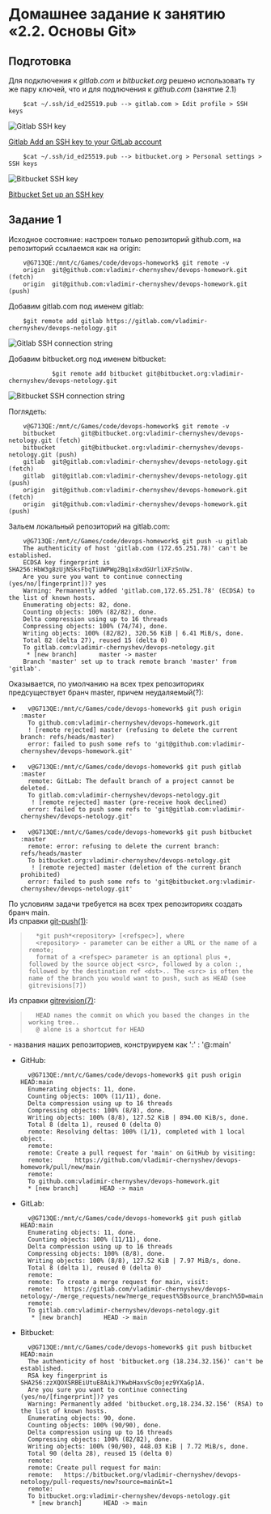 Домашнее задание к занятию «2.2. Основы Git»
===
Подготовка  
---
Для подключения к *gitlab.com* и *bitbucket.org* решено использовать ту же пару ключей, что и для подлючения к *github.com* (занятие 2.1)


		$cat ~/.ssh/id_ed25519.pub --> gitlab.com > Edit profile > SSH keys

![Gitlab SSH key](img/gitlab-key.png)

[Gitlab Add an SSH key to your GitLab account](https://docs.gitlab.com/ee/ssh/)


		$cat ~/.ssh/id_ed25519.pub --> bitbucket.org > Personal settings > SSH keys

![Bitbucket SSH key](img/bitbucket-key.png)

[Bitbucket Set up an SSH key](https://support.atlassian.com/bitbucket-cloud/docs/set-up-an-ssh-key/)

Задание 1
---
Исходное состояние: настроен только репозиторий github.com, на репозиторий ссылаемся как на origin:

		v@G713QE:/mnt/c/Games/code/devops-homework$ git remote -v
		origin  git@github.com:vladimir-chernyshev/devops-homework.git (fetch)
		origin  git@github.com:vladimir-chernyshev/devops-homework.git (push)


Добавим gitlab.com под именем gitlab:

		$git remote add gitlab https://gitlab.com/vladimir-chernyshev/devops-netology.git

![Gitlab SSH connection string](img/1.png)
  
Добавим bitbucket.org под именем bitbucket:

                $git remote add bitbucket git@bitbucket.org:vladimir-chernyshev/devops-netology.git

![Bitbucket SSH connection string](img/2.png)  
  
Поглядеть:

		v@G713QE:/mnt/c/Games/code/devops-homework$ git remote -v
		bitbucket       git@bitbucket.org:vladimir-chernyshev/devops-netology.git (fetch)
		bitbucket       git@bitbucket.org:vladimir-chernyshev/devops-netology.git (push)
		gitlab  git@gitlab.com:vladimir-chernyshev/devops-netology.git (fetch)
		gitlab  git@gitlab.com:vladimir-chernyshev/devops-netology.git (push)
		origin  git@github.com:vladimir-chernyshev/devops-homework.git (fetch)
		origin  git@github.com:vladimir-chernyshev/devops-homework.git (push)


Зальем локальный репозиторий на gitlab.com:

		v@G713QE:/mnt/c/Games/code/devops-homework$ git push -u gitlab
		The authenticity of host 'gitlab.com (172.65.251.78)' can't be established.
		ECDSA key fingerprint is SHA256:HbW3g8zUjNSksFbqTiUWPWg2Bq1x8xdGUrliXFzSnUw.
		Are you sure you want to continue connecting (yes/no/[fingerprint])? yes
		Warning: Permanently added 'gitlab.com,172.65.251.78' (ECDSA) to the list of known hosts.
		Enumerating objects: 82, done.
		Counting objects: 100% (82/82), done.
		Delta compression using up to 16 threads
		Compressing objects: 100% (74/74), done.
		Writing objects: 100% (82/82), 320.56 KiB | 6.41 MiB/s, done.
		Total 82 (delta 27), reused 15 (delta 0)
		To gitlab.com:vladimir-chernyshev/devops-netology.git
		 * [new branch]      master -> master
		Branch 'master' set up to track remote branch 'master' from 'gitlab'.


Оказывается, по умолчанию на всех трех репозиториях предсуществует бранч master, причем неудаляемый(?):

-
		v@G713QE:/mnt/c/Games/code/devops-homework$ git push origin :master
		To github.com:vladimir-chernyshev/devops-homework.git
 		! [remote rejected] master (refusing to delete the current branch: refs/heads/master)
		error: failed to push some refs to 'git@github.com:vladimir-chernyshev/devops-homework.git'
-
		v@G713QE:/mnt/c/Games/code/devops-homework$ git push gitlab :master
		remote: GitLab: The default branch of a project cannot be deleted.
		To gitlab.com:vladimir-chernyshev/devops-netology.git
		 ! [remote rejected] master (pre-receive hook declined)
		error: failed to push some refs to 'git@gitlab.com:vladimir-chernyshev/devops-netology.git'
-
		v@G713QE:/mnt/c/Games/code/devops-homework$ git push bitbucket :master
		remote: error: refusing to delete the current branch: refs/heads/master
		To bitbucket.org:vladimir-chernyshev/devops-netology.git
		 ! [remote rejected] master (deletion of the current branch prohibited)
		error: failed to push some refs to 'git@bitbucket.org:vladimir-chernyshev/devops-netology.git'

 По условиям задачи требуется на всех трех репозиториях создать бранч main.  
Из справки [git-push(1)](https://git-scm.com/docs/git-push):
>		*git push*<repository> [<refspec>], where
>		<repository> - parameter can be either a URL or the name of a remote;
>		format of a <refspec> parameter is an optional plus +, followed by the source object <src>, followed by a colon :, followed by the destination ref <dst>.. The <src> is often the name of the branch you would want to push, such as HEAD (see gitrevisions[7])
Из справки [gitrevision(7)](https://git-scm.com/docs/gitrevisions):
>		HEAD names the commit on which you based the changes in the working tree..
>		@ alone is a shortcut for HEAD

<repository> - названия наших репозиториев, <refspec> конструируем как <src>':'<dst> : '@:main'

- GitHub:

		v@G713QE:/mnt/c/Games/code/devops-homework$ git push origin HEAD:main
		Enumerating objects: 11, done.
		Counting objects: 100% (11/11), done.
		Delta compression using up to 16 threads
		Compressing objects: 100% (8/8), done.
		Writing objects: 100% (8/8), 127.52 KiB | 894.00 KiB/s, done.
		Total 8 (delta 1), reused 0 (delta 0)
		remote: Resolving deltas: 100% (1/1), completed with 1 local object.
		remote:
		remote: Create a pull request for 'main' on GitHub by visiting:
		remote:      https://github.com/vladimir-chernyshev/devops-homework/pull/new/main
		remote:
		To github.com:vladimir-chernyshev/devops-homework.git
	 	* [new branch]      HEAD -> main

- GitLab:

		v@G713QE:/mnt/c/Games/code/devops-homework$ git push gitlab HEAD:main
		Enumerating objects: 11, done.
		Counting objects: 100% (11/11), done.
		Delta compression using up to 16 threads
		Compressing objects: 100% (8/8), done.
		Writing objects: 100% (8/8), 127.52 KiB | 7.97 MiB/s, done.
		Total 8 (delta 1), reused 0 (delta 0)
		remote:
		remote: To create a merge request for main, visit:
		remote:   https://gitlab.com/vladimir-chernyshev/devops-netology/-/merge_requests/new?merge_request%5Bsource_branch%5D=main
		remote:
		To gitlab.com:vladimir-chernyshev/devops-netology.git
		 * [new branch]      HEAD -> main

- Bitbucket:

		v@G713QE:/mnt/c/Games/code/devops-homework$ git push bitbucket HEAD:main
		The authenticity of host 'bitbucket.org (18.234.32.156)' can't be established.
		RSA key fingerprint is SHA256:zzXQOXSRBEiUtuE8AikJYKwbHaxvSc0ojez9YXaGp1A.
		Are you sure you want to continue connecting (yes/no/[fingerprint])? yes
		Warning: Permanently added 'bitbucket.org,18.234.32.156' (RSA) to the list of known hosts.
		Enumerating objects: 90, done.
		Counting objects: 100% (90/90), done.
		Delta compression using up to 16 threads
		Compressing objects: 100% (82/82), done.
		Writing objects: 100% (90/90), 448.03 KiB | 7.72 MiB/s, done.
		Total 90 (delta 28), reused 15 (delta 0)
		remote:
		remote: Create pull request for main:
		remote:   https://bitbucket.org/vladimir-chernyshev/devops-netology/pull-requests/new?source=main&t=1
		remote:
		To bitbucket.org:vladimir-chernyshev/devops-netology.git
		 * [new branch]      HEAD -> main

